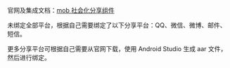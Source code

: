 官网及集成文档：[mob 社会化分享组件](http://sharesdk.mob.com/)

未绑定全部平台，根据自己需要绑定了以下分享平台：QQ、微信、微博、邮件、短信。

更多分享平台可根据自己需要从官网下载，使用 Android Studio 生成 aar 文件，然后进行绑定。